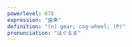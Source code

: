 ```yaml
---
powerlevel: 678
expression: "歯車"
definition: "(n) gear; cog-wheel; (P)"
pronunciation: "はぐるま"
---
```

